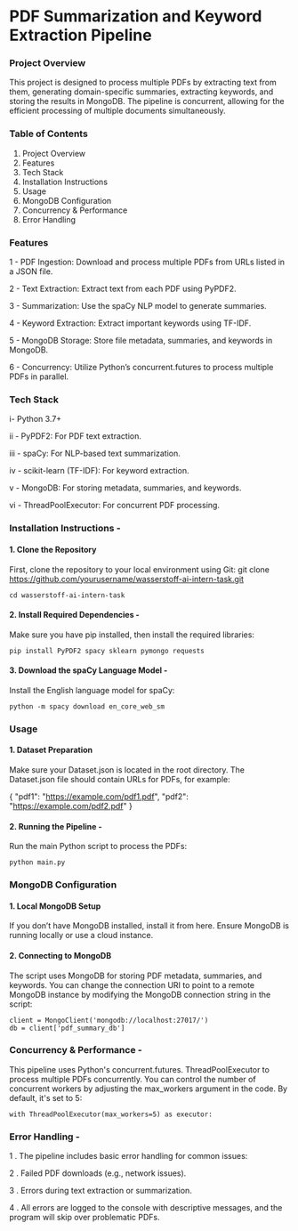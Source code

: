 # PDF Summarization and Keyword Extraction Pipeline
### Project Overview
This project is designed to process multiple PDFs by extracting text from them, generating domain-specific summaries, extracting keywords, and storing the results in MongoDB. The pipeline is concurrent, allowing for the efficient processing of multiple documents simultaneously.
### Table of Contents
1. Project Overview
2. Features
3. Tech Stack
4. Installation Instructions
5. Usage
6. MongoDB Configuration
7. Concurrency & Performance
8. Error Handling
### Features
1 - PDF Ingestion: Download and process multiple PDFs from URLs listed in a JSON file.

2 - Text Extraction: Extract text from each PDF using PyPDF2.

3 - Summarization: Use the spaCy NLP model to generate summaries.

4 - Keyword Extraction: Extract important keywords using TF-IDF.

5 - MongoDB Storage: Store file metadata, summaries, and keywords in MongoDB.

6 - Concurrency: Utilize Python’s concurrent.futures to process multiple PDFs in parallel.
### Tech Stack
i- Python 3.7+

ii - PyPDF2: For PDF text extraction.

iii - spaCy: For NLP-based text summarization.

iv - scikit-learn (TF-IDF): For keyword extraction.

v - MongoDB: For storing metadata, summaries, and keywords.

vi - ThreadPoolExecutor: For concurrent PDF processing.
### Installation Instructions - 
#### 1. Clone the Repository
First, clone the repository to your local environment using Git:
    git clone https://github.com/yourusername/wasserstoff-ai-intern-task.git
    
    cd wasserstoff-ai-intern-task
#### 2. Install Required Dependencies - 
Make sure you have pip installed, then install the required libraries:

    pip install PyPDF2 spacy sklearn pymongo requests
#### 3. Download the spaCy Language Model -
Install the English language model for spaCy:

    python -m spacy download en_core_web_sm
### Usage
#### 1. Dataset Preparation
Make sure your Dataset.json is located in the root directory. The Dataset.json file should contain URLs for PDFs, for example:

{
   "pdf1": "https://example.com/pdf1.pdf",
   "pdf2": "https://example.com/pdf2.pdf"
}
#### 2. Running the Pipeline - 
Run the main Python script to process the PDFs:

    python main.py
### MongoDB Configuration
#### 1. Local MongoDB Setup
If you don’t have MongoDB installed, install it from here. Ensure MongoDB is running locally or use a cloud instance.

#### 2. Connecting to MongoDB
The script uses MongoDB for storing PDF metadata, summaries, and keywords. You can change the connection URI to point to a remote MongoDB instance by modifying the MongoDB connection string in the script:

    client = MongoClient('mongodb://localhost:27017/')
    db = client['pdf_summary_db']

### Concurrency & Performance - 
This pipeline uses Python's concurrent.futures.
ThreadPoolExecutor to process multiple PDFs concurrently.
You can control the number of concurrent workers by adjusting the max_workers argument in the code. By default, it's set to 5:

    with ThreadPoolExecutor(max_workers=5) as executor:
### Error Handling - 
1 . The pipeline includes basic error handling for common issues:

2 . Failed PDF downloads (e.g., network issues).

3 . Errors during text extraction or summarization.

4 . All errors are logged to the console with descriptive messages, and the program will skip over problematic PDFs.

    
